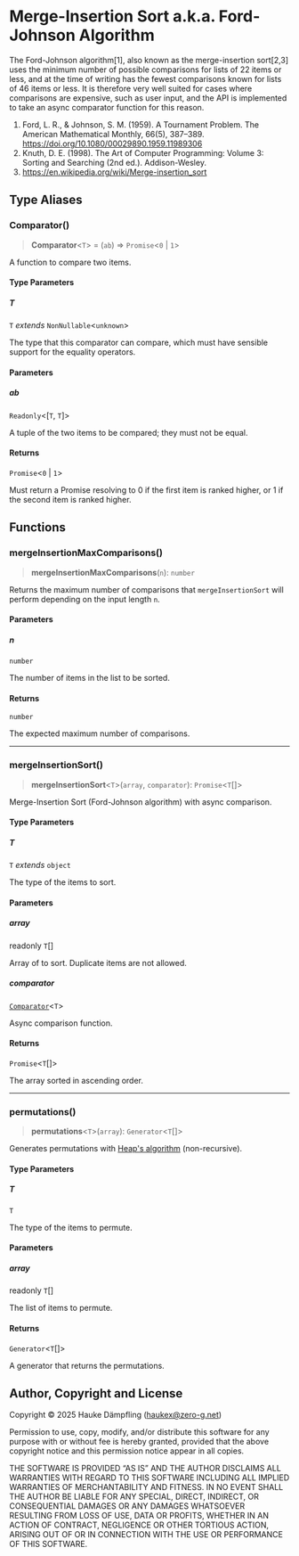 Merge-Insertion Sort a.k.a. Ford-Johnson Algorithm
==================================================

The Ford-Johnson algorithm[1], also known as the merge-insertion sort[2,3] uses the minimum
number of possible comparisons for lists of 22 items or less, and at the time of writing has
the fewest comparisons known for lists of 46 items or less. It is therefore very well suited
for cases where comparisons are expensive, such as user input, and the API is implemented to
take an async comparator function for this reason.

1. Ford, L. R., & Johnson, S. M. (1959). A Tournament Problem.
   The American Mathematical Monthly, 66(5), 387–389. <https://doi.org/10.1080/00029890.1959.11989306>
2. Knuth, D. E. (1998). The Art of Computer Programming: Volume 3: Sorting and Searching (2nd ed.). Addison-Wesley.
3. <https://en.wikipedia.org/wiki/Merge-insertion_sort>

## Type Aliases

### Comparator()

> **Comparator**\<`T`\> = (`ab`) => `Promise`\<`0` \| `1`\>

A function to compare two items.

#### Type Parameters

##### T

`T` *extends* `NonNullable`\<`unknown`\>

The type that this comparator can compare, which must have sensible support for the equality operators.

#### Parameters

##### ab

`Readonly`\<\[`T`, `T`\]\>

A tuple of the two items to be compared; they must not be equal.

#### Returns

`Promise`\<`0` \| `1`\>

Must return a Promise resolving to 0 if the first item is ranked higher, or 1 if the second item is ranked higher.

## Functions

### mergeInsertionMaxComparisons()

> **mergeInsertionMaxComparisons**(`n`): `number`

Returns the maximum number of comparisons that `mergeInsertionSort` will perform depending on the input length `n`.

#### Parameters

##### n

`number`

The number of items in the list to be sorted.

#### Returns

`number`

The expected maximum number of comparisons.

***

### mergeInsertionSort()

> **mergeInsertionSort**\<`T`\>(`array`, `comparator`): `Promise`\<`T`[]\>

Merge-Insertion Sort (Ford-Johnson algorithm) with async comparison.

#### Type Parameters

##### T

`T` *extends* `object`

The type of the items to sort.

#### Parameters

##### array

readonly `T`[]

Array of to sort. Duplicate items are not allowed.

##### comparator

[`Comparator`](#comparator)\<`T`\>

Async comparison function.

#### Returns

`Promise`\<`T`[]\>

The array sorted in ascending order.

***

### permutations()

> **permutations**\<`T`\>(`array`): `Generator`\<`T`[]\>

Generates permutations with [Heap's algorithm](https://en.wikipedia.org/wiki/Heap%27s_algorithm) (non-recursive).

#### Type Parameters

##### T

`T`

The type of the items to permute.

#### Parameters

##### array

readonly `T`[]

The list of items to permute.

#### Returns

`Generator`\<`T`[]\>

A generator that returns the permutations.

Author, Copyright and License
-----------------------------

Copyright © 2025 Hauke Dämpfling (haukex@zero-g.net)

Permission to use, copy, modify, and/or distribute this software for any
purpose with or without fee is hereby granted, provided that the above
copyright notice and this permission notice appear in all copies.

THE SOFTWARE IS PROVIDED “AS IS” AND THE AUTHOR DISCLAIMS ALL WARRANTIES
WITH REGARD TO THIS SOFTWARE INCLUDING ALL IMPLIED WARRANTIES OF
MERCHANTABILITY AND FITNESS. IN NO EVENT SHALL THE AUTHOR BE LIABLE FOR
ANY SPECIAL, DIRECT, INDIRECT, OR CONSEQUENTIAL DAMAGES OR ANY DAMAGES
WHATSOEVER RESULTING FROM LOSS OF USE, DATA OR PROFITS, WHETHER IN AN
ACTION OF CONTRACT, NEGLIGENCE OR OTHER TORTIOUS ACTION, ARISING OUT OF
OR IN CONNECTION WITH THE USE OR PERFORMANCE OF THIS SOFTWARE.

